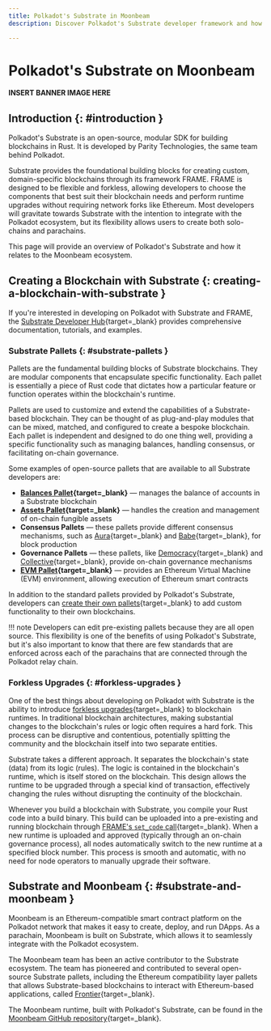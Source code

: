 ```yaml
---
title: Polkadot's Substrate in Moonbeam
description: Discover Polkadot's Substrate developer framework and how it shapes blockchain development in both Moonbeam's networks and other parachains.

---
```


# Polkadot's Substrate on Moonbeam

**INSERT BANNER IMAGE HERE**

## Introduction {: #introduction }
 
Polkadot's Substrate is an open-source, modular SDK for building blockchains in Rust. It is developed by Parity Technologies, the same team behind Polkadot.  

Substrate provides the foundational building blocks for creating custom, domain-specific blockchains through its framework FRAME. FRAME is designed to be flexible and forkless, allowing developers to choose the components that best suit their blockchain needs and perform runtime upgrades without requiring network forks like Ethereum. Most developers will gravitate towards Substrate with the intention to integrate with the Polkadot ecosystem, but its flexibility allows users to create both solo-chains and parachains.  

This page will provide an overview of Polkadot's Substrate and how it relates to the Moonbeam ecosystem.  

## Creating a Blockchain with Substrate {: creating-a-blockchain-with-substrate }

If you're interested in developing on Polkadot with Substrate and FRAME, the [Substrate Developer Hub](https://docs.substrate.io/learn/what-can-you-build/){target=_blank} provides comprehensive documentation, tutorials, and examples.  

### Substrate Pallets {: #substrate-pallets }

Pallets are the fundamental building blocks of Substrate blockchains. They are modular components that encapsulate specific functionality. Each pallet is essentially a piece of Rust code that dictates how a particular feature or function operates within the blockchain's runtime.  

Pallets are used to customize and extend the capabilities of a Substrate-based blockchain. They can be thought of as plug-and-play modules that can be mixed, matched, and configured to create a bespoke blockchain. Each pallet is independent and designed to do one thing well, providing a specific functionality such as managing balances, handling consensus, or facilitating on-chain governance.

Some examples of open-source pallets that are available to all Substrate developers are:  

- **[Balances Pallet](https://crates.io/crates/pallet-balances){target=_blank}** — manages the balance of accounts in a Substrate blockchain
- **[Assets Pallet](https://crates.io/crates/pallet-assets){target=_blank}** — handles the creation and management of on-chain fungible assets
- **Consensus Pallets** — these pallets provide different consensus mechanisms, such as [Aura](https://crates.io/crates/pallet-aura){target=_blank} and [Babe](https://crates.io/crates/pallet-babe){target=_blank}, for block production
- **Governance Pallets** — these pallets, like [Democracy](https://crates.io/crates/pallet-democracy){target=_blank} and [Collective](https://crates.io/crates/pallet-collective){target=_blank}, provide on-chain governance mechanisms
- **[EVM Pallet](https://crates.io/crates/pallet-evm){target=_blank}** — provides an Ethereum Virtual Machine (EVM) environment, allowing execution of Ethereum smart contracts

In addition to the standard pallets provided by Polkadot's Substrate, developers can [create their own pallets](https://docs.substrate.io/tutorials/collectibles-workshop/03-create-pallet/){target=_blank} to add custom functionality to their own blockchains.  

!!! note
    Developers can edit pre-existing pallets because they are all open source. This flexibility is one of the benefits of using Polkadot's Substrate, but it's also important to know that there are few standards that are enforced across each of the parachains that are connected through the Polkadot relay chain.  

### Forkless Upgrades {: #forkless-upgrades }

One of the best things about developing on Polkadot with Substrate is the ability to introduce [forkless upgrades](https://docs.substrate.io/maintain/runtime-upgrades/){target=_blank} to blockchain runtimes. In traditional blockchain architectures, making substantial changes to the blockchain's rules or logic often requires a hard fork. This process can be disruptive and contentious, potentially splitting the community and the blockchain itself into two separate entities.  

Substrate takes a different approach. It separates the blockchain's state (data) from its logic (rules). The logic is contained in the blockchain's runtime, which is itself stored on the blockchain. This design allows the runtime to be upgraded through a special kind of transaction, effectively changing the rules without disrupting the continuity of the blockchain.  

Whenever you build a blockchain with Substrate, you compile your Rust code into a build binary. This build can be uploaded into a pre-existing and running blockchain through [FRAME's `set_code` call](https://paritytech.github.io/substrate/master/frame_system/pallet/enum.Call.html#variant.set_code){target=_blank}. When a new runtime is uploaded and approved (typically through an on-chain governance process), all nodes automatically switch to the new runtime at a specified block number. This process is smooth and automatic, with no need for node operators to manually upgrade their software.  

## Substrate and Moonbeam {: #substrate-and-moonbeam }

Moonbeam is an Ethereum-compatible smart contract platform on the Polkadot network that makes it easy to create, deploy, and run DApps. As a parachain, Moonbeam is built on Substrate, which allows it to seamlessly integrate with the Polkadot ecosystem.  

The Moonbeam team has been an active contributor to the Substrate ecosystem. The team has pioneered and contributed to several open-source Substrate pallets, including the Ethereum compatibility layer pallets that allows Substrate-based blockchains to interact with Ethereum-based applications, called [Frontier](https://paritytech.github.io/frontier/){target=_blank}.  

The Moonbeam runtime, built with Polkadot's Substrate, can be found in the [Moonbeam GitHub repository](https://github.com/PureStake/moonbeam){target=_blank}.  